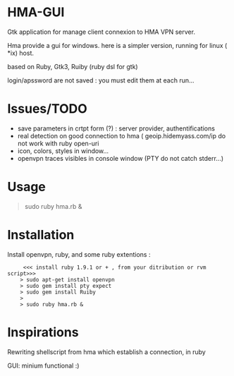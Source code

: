 HMA-GUI
=======


Gtk application for manage client connexion to HMA VPN server.

Hma provide a gui for windows. here is a simpler version, running
for linux ( *ix) host.

based on Ruby, Gtk3, Ruiby (ruby dsl for gtk)

login/apssword are not saved : you must edit them at each run...

Issues/TODO
===========

* save parameters in crtpt form (?) : server provider, authentifications
* real detection on good  connection to hma ( geoip.hidemyass.com/ip do not work 
  with ruby open-uri
* icon, colors, styles in window...
* openvpn  traces visibles in console window (PTY do not catch stderr...)


Usage
=====
> sudo ruby hma.rb &

Installation
============
Install openvpn, ruby, and some ruby extentions :

```
     <<< install ruby 1.9.1 or + , from your ditribution or rvm script>>>
    > sudo apt-get install openvpn
    > sudo gem install pty expect
    > sudo gem install Ruiby
    >
    > sudo ruby hma.rb &
```

Inspirations
============

Rewriting shellscript from hma which establish a connection, in ruby

GUI: minium functional :)




 
